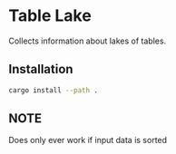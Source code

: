 # Table Lake

Collects information about lakes of tables.

## Installation

```sh
cargo install --path .
```

## NOTE

Does only ever work if input data is sorted
